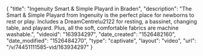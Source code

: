 {
    "title": "Ingenuity Smart & Simple Playard in Braden",
    "description": "The Smart & Simple Playard from Ingenuity is the perfect place for newborns to rest or play. Includes a DreamCentre\u2122 for resting, a bassinet, changing table, and playard. Plus, all the soft, comfortable fabrics are machine washable.",
    "videoid": "163934297",
    "date_created": "1526482160",
    "date_modified": "1526484270",
    "type": "captivate",
    "layout": "video",
    "url": "\/v\/74451111585-vid\/163934297"
}